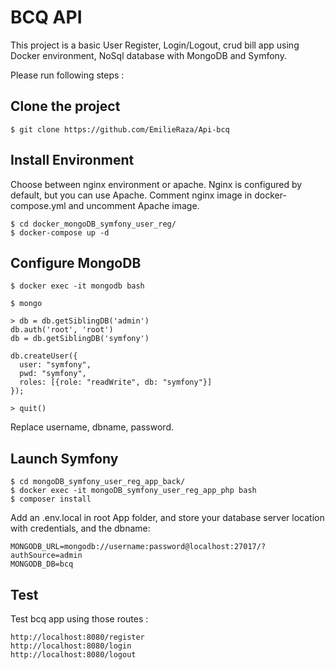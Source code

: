 
# BCQ API

This project is a basic User Register, Login/Logout, crud bill app using Docker environment, NoSql database with MongoDB and Symfony.

Please run following steps :

## Clone the project

``` 
$ git clone https://github.com/EmilieRaza/Api-bcq
```

## Install Environment
Choose between nginx environment or apache. Nginx is configured by default, but you can use Apache. Comment nginx image in docker-compose.yml and uncomment Apache image.

``` 
$ cd docker_mongoDB_symfony_user_reg/
$ docker-compose up -d
```

## Configure MongoDB
``` 
$ docker exec -it mongodb bash

$ mongo

> db = db.getSiblingDB('admin')
db.auth('root', 'root')
db = db.getSiblingDB('symfony')

db.createUser({
  user: "symfony",
  pwd: "symfony",
  roles: [{role: "readWrite", db: "symfony"}]
});

> quit()
```
Replace username, dbname, password.

## Launch Symfony

``` 
$ cd mongoDB_symfony_user_reg_app_back/
$ docker exec -it mongoDB_symfony_user_reg_app_php bash
$ composer install
```
Add an .env.local in root App folder, and store your database server location with credentials, and the dbname:
``` 
MONGODB_URL=mongodb://username:password@localhost:27017/?authSource=admin
MONGODB_DB=bcq
```

## Test
Test bcq app using those routes :
``` 
http://localhost:8080/register
http://localhost:8080/login
http://localhost:8080/logout
```

